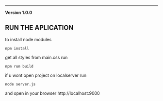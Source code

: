 ***

**Version 1.0.0**

## RUN THE APLICATION

to install node modules
```
npm install
```

get all styles from main.css run
```
npm run build 
```
if u wont open project on localserver run 
```
node server.js
```

and open in your browser http://localhost:9000